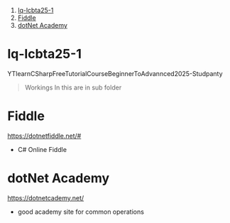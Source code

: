 
1. [lq-lcbta25-1](#lq-lcbta25-1)
2. [Fiddle](#fiddle)
3. [dotNet Academy](#dotnet-academy)


# lq-lcbta25-1
YTlearnCSharpFreeTutorialCourseBeginnerToAdvannced2025-Studpanty

> Workings In this are in sub folder

# Fiddle 

https://dotnetfiddle.net/#
- C# Online Fiddle

# dotNet Academy 

https://dotnetcademy.net/
- good academy site for common operations